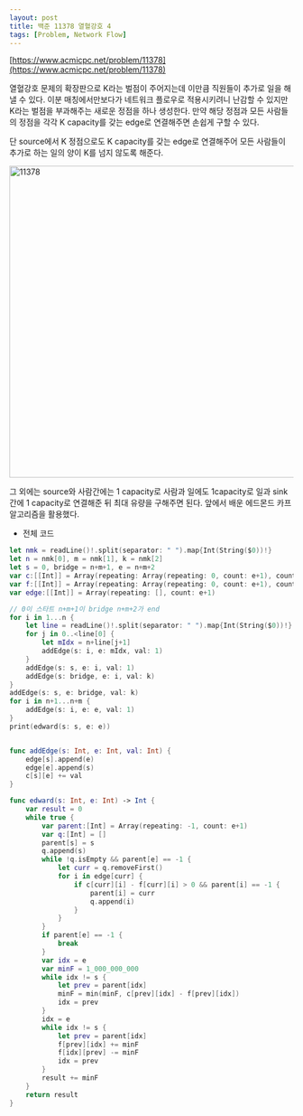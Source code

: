 ```yaml
---
layout: post
title: 백준 11378 열혈강호 4
tags: [Problem, Network Flow]
---
```


[https://www.acmicpc.net/problem/11378](https://www.acmicpc.net/problem/11378)

열혈강호 문제의 확장판으로 K라는 벌점이 주어지는데 이만큼 직원들이 추가로 일을 해낼 수 있다. 이분 매칭에서만보다가 네트워크 플로우로 적용시키려니 난감할 수 있지만 K라는 벌점을 부과해주는 새로운 정점을 하나 생성한다. 만약 해당 정점과 모든 사람들의 정점을 각각 K capacity를 갖는 edge로 연결해주면 손쉽게 구할 수 있다.  

단 source에서 K 정점으로도 K capacity를 갖는 edge로 연결해주어 모든 사람들이 추가로 하는 일의 양이 K를 넘지 않도록 해준다.  

<img width="552" alt="11378" src="https://user-images.githubusercontent.com/78075226/121015023-8350bc80-c7d5-11eb-83d4-62ff01851577.png">

그 외에는 source와 사람간에는 1 capacity로 사람과 일에도 1capacity로 일과 sink간에 1 capacity로 연결해준 뒤 최대 유량을 구해주면 된다. 앞에서 배운 에드몬드 카프 알고리즘을 활용했다.  

- 전체 코드



```swift
let nmk = readLine()!.split(separator: " ").map{Int(String($0))!}
let n = nmk[0], m = nmk[1], k = nmk[2]
let s = 0, bridge = n+m+1, e = n+m+2
var c:[[Int]] = Array(repeating: Array(repeating: 0, count: e+1), count: e+1)
var f:[[Int]] = Array(repeating: Array(repeating: 0, count: e+1), count: e+1)
var edge:[[Int]] = Array(repeating: [], count: e+1)

// 0이 스타트 n+m+1이 bridge n+m+2가 end
for i in 1...n {
    let line = readLine()!.split(separator: " ").map{Int(String($0))!}
    for j in 0..<line[0] {
        let mIdx = n+line[j+1]
        addEdge(s: i, e: mIdx, val: 1)
    }
    addEdge(s: s, e: i, val: 1)
    addEdge(s: bridge, e: i, val: k)
}
addEdge(s: s, e: bridge, val: k)
for i in n+1...n+m {
    addEdge(s: i, e: e, val: 1)
}
print(edward(s: s, e: e))


func addEdge(s: Int, e: Int, val: Int) {
    edge[s].append(e)
    edge[e].append(s)
    c[s][e] += val
}

func edward(s: Int, e: Int) -> Int {
    var result = 0
    while true {
        var parent:[Int] = Array(repeating: -1, count: e+1)
        var q:[Int] = []
        parent[s] = s
        q.append(s)
        while !q.isEmpty && parent[e] == -1 {
            let curr = q.removeFirst()
            for i in edge[curr] {
                if c[curr][i] - f[curr][i] > 0 && parent[i] == -1 {
                    parent[i] = curr
                    q.append(i)
                }
            }
        }
        if parent[e] == -1 {
            break
        }
        var idx = e
        var minF = 1_000_000_000
        while idx != s {
            let prev = parent[idx]
            minF = min(minF, c[prev][idx] - f[prev][idx])
            idx = prev
        }
        idx = e
        while idx != s {
            let prev = parent[idx]
            f[prev][idx] += minF
            f[idx][prev] -= minF
            idx = prev
        }
        result += minF
    }
    return result
}
```

